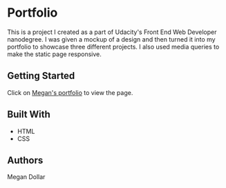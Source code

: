 # Portfolio

This is a project I created as a part of Udacity's Front End Web Developer nanodegree. I was given a mockup of a design and then turned it into my portfolio to showcase three different projects. I also used media queries to make the static page responsive.

## Getting Started

Click on [Megan's portfolio](http://megdollar.github.io/portfolio) to view the page.

## Built With

- HTML
- CSS

## Authors

Megan Dollar




